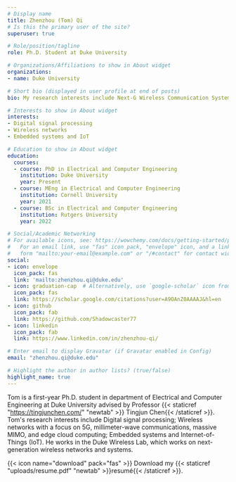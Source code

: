 ```yaml
---
# Display name
title: Zhenzhou (Tom) Qi
# Is this the primary user of the site?
superuser: true

# Role/position/tagline
role: Ph.D. Student at Duke University

# Organizations/Affiliations to show in About widget
organizations:
- name: Duke University

# Short bio (displayed in user profile at end of posts)
bio: My research interests include Next-G Wireless Communication Systems and IoT.

# Interests to show in About widget
interests:
- Digital signal processing
- Wireless networks 
- Embedded systems and IoT

# Education to show in About widget
education:
  courses:
  - course: PhD in Electrical and Computer Engineering
    institution: Duke University
    year: Present
  - course: MEng in Electrical and Computer Engineering
    institution: Cornell University
    year: 2021
  - course: BSc in Electrical and Computer Engineering
    institution: Rutgers University
    year: 2022

# Social/Academic Networking
# For available icons, see: https://wowchemy.com/docs/getting-started/page-builder/#icons
#   For an email link, use "fas" icon pack, "envelope" icon, and a link in the
#   form "mailto:your-email@example.com" or "/#contact" for contact widget.
social:
- icon: envelope
  icon_pack: fas
  link: 'mailto:zhenzhou.qi@duke.edu'
- icon: graduation-cap  # Alternatively, use `google-scholar` icon from `ai` icon pack
  icon_pack: fas
  link: https://scholar.google.com/citations?user=A9OAnZ0AAAAJ&hl=en
- icon: github
  icon_pack: fab
  link: https://github.com/Shadowcaster77
- icon: linkedin
  icon_pack: fab
  link: https://www.linkedin.com/in/zhenzhou-qi/

# Enter email to display Gravatar (if Gravatar enabled in Config)
email: "zhenzhou.qi@duke.edu"

# Highlight the author in author lists? (true/false)
highlight_name: true
---
```


   Tom is a first-year Ph.D. student in department of Electrical and Computer Engineering at Duke University advised by Professor {{< staticref "https://tingjunchen.com/" "newtab" >}} Tingjun Chen{{< /staticref >}}. Tom's research interests include Digital signal processing; Wireless networks with a focus on 5G, millimeter-wave communications, massive MIMO, and edge cloud computing; Embedded systems and Internet-of-Things (IoT). He works in the Duke Wireless Lab, which works on next-generation wireless networks and systems.

{{< icon name="download" pack="fas" >}} Download my {{< staticref "uploads/resume.pdf" "newtab" >}}resumé{{< /staticref >}}.
